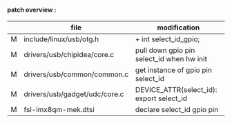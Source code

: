 
#### patch overview :
|   | file                          | modification                             |
|---|-------------------------------|------------------------------------------|
| M | include/linux/usb/otg.h       | +	int select_id_gpio;                     |
| M | drivers/usb/chipidea/core.c   | pull down gpio pin select_id when hw init |
| M | drivers/usb/common/common.c   | get instance of gpio pin select_id       |
| M | drivers/usb/gadget/udc/core.c | DEVICE_ATTR(select_id): export select_id |
| M | fsl-imx8qm-mek.dtsi           | declare select_id gpio pin               |